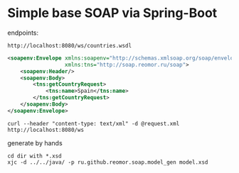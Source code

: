# Simple base SOAP via Spring-Boot

endpoints:
```
http://localhost:8080/ws/countries.wsdl
```

```xml
<soapenv:Envelope xmlns:soapenv="http://schemas.xmlsoap.org/soap/envelope/"
                  xmlns:tns="http://soap.reomor.ru/soap">
    <soapenv:Header/>
    <soapenv:Body>
        <tns:getCountryRequest>
            <tns:name>Spain</tns:name>
        </tns:getCountryRequest>
    </soapenv:Body>
</soapenv:Envelope>
```

```shell script
curl --header "content-type: text/xml" -d @request.xml http://localhost:8080/ws
```

generate by hands
```shell script
cd dir with *.xsd
xjc -d ../../java/ -p ru.github.reomor.soap.model_gen model.xsd
```
